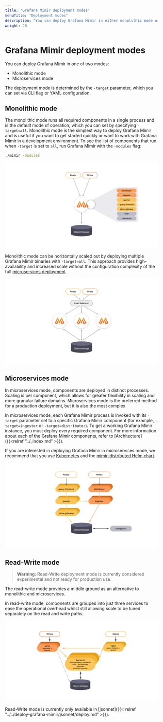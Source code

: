 ```yaml
---
title: "Grafana Mimir deployment modes"
menuTitle: "Deployment modes"
description: "You can deploy Grafana Mimir in either monolithic mode or microservices mode."
weight: 20
---
```


# Grafana Mimir deployment modes

You can deploy Grafana Mimir in one of two modes:

- Monolithic mode
- Microservices mode

The deployment mode is determined by the `-target` parameter, which you can set via CLI flag or YAML configuration.

## Monolithic mode

The monolithic mode runs all required components in a single process and is the default mode of operation, which you can set by specifying `-target=all`. Monolithic mode is the simplest way to deploy Grafana Mimir and is useful if you want to get started quickly or want to work with Grafana Mimir in a development environment. To see the list of components that run when `-target` is set to `all`, run Grafana Mimir with the `-modules` flag:

```bash
./mimir -modules
```

[//]: # "Diagram source at https://docs.google.com/presentation/d/1LemaTVqa4Lf_tpql060vVoDGXrthp-Pie_SQL7qwHjc/edit#slide=id.g11694eaa76e_0_0"

![Mimir's monolithic mode](monolithic-mode.svg)

Monolithic mode can be horizontally scaled out by deploying multiple Grafana Mimir binaries with `-target=all`. This approach provides high-availability and increased scale without the configuration complexity of the full [microservices deployment](#microservices-mode).

[//]: # "Diagram source at https://docs.google.com/presentation/d/1LemaTVqa4Lf_tpql060vVoDGXrthp-Pie_SQL7qwHjc/edit#slide=id.g11658e7e4c6_1_20"

![Mimir's horizontally scaled monolithic mode](scaled-monolithic-mode.svg)

## Microservices mode

In microservices mode, components are deployed in distinct processes. Scaling is per component, which allows for greater flexibility in scaling and more granular failure domains. Microservices mode is the preferred method for a production deployment, but it is also the most complex.

In microservices mode, each Grafana Mimir process is invoked with its `-target` parameter set to a specific Grafana Mimir component (for example, `-target=ingester` or `-target=distributor`). To get a working Grafana Mimir instance, you must deploy every required component. For more information about each of the Grafana Mimir components, refer to [Architecture]({{<relref "../_index.md" >}}).

If you are interested in deploying Grafana Mimir in microservices mode, we recommend that you use [Kubernetes](https://kubernetes.io/) and the [mimir-distributed Helm chart](https://github.com/grafana/mimir/tree/main/operations/helm/charts/mimir-distributed).

[//]: # "Diagram source at https://docs.google.com/presentation/d/1LemaTVqa4Lf_tpql060vVoDGXrthp-Pie_SQL7qwHjc/edit#slide=id.g11658e7e4c6_1_53"

![Mimir's microservices mode](microservices-mode.svg)

## Read-Write mode

> **Warning:**
> Read-Write deployment mode is currently considered experimental and not ready for production use.

The read-write mode provides a middle ground as an alternative to monolithic and microservices.

In read-write mode, components are grouped into just three services to ease the operational overhead whilst still allowing scale to be tuned separately on the read and write paths.

[//]: # "Diagram source at https://docs.google.com/drawings/d/18Qfl-H9On9zi2IRVX-rLawbpQPRcMcI0xh5uwyUjlak"

![Mimir's read-write deployment mode](read-write-mode.svg)

Read-Write mode is currently only available in [jsonnet]({{< relref "../../deploy-grafana-mimir/jsonnet/deploy.md" >}}).
